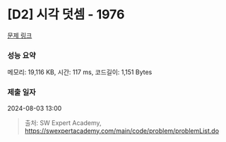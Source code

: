 # [D2] 시각 덧셈 - 1976 

[문제 링크](https://swexpertacademy.com/main/code/problem/problemDetail.do?contestProbId=AV5PttaaAZIDFAUq) 

### 성능 요약

메모리: 19,116 KB, 시간: 117 ms, 코드길이: 1,151 Bytes

### 제출 일자

2024-08-03 13:00



> 출처: SW Expert Academy, https://swexpertacademy.com/main/code/problem/problemList.do